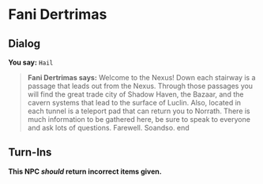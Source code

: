 # Fani Dertrimas


## Dialog

**You say:** `Hail`



>**Fani Dertrimas says:** Welcome to the Nexus! Down each stairway is a passage that leads out from the Nexus. Through those passages you will find the great trade city of Shadow Haven, the Bazaar, and the cavern systems that lead to the surface of Luclin. Also, located in each tunnel is a teleport pad that can return you to Norrath. There is much information to be gathered here, be sure to speak to everyone and ask lots of questions. Farewell. Soandso.
end



## Turn-Ins



**This NPC *should* return incorrect items given.**





